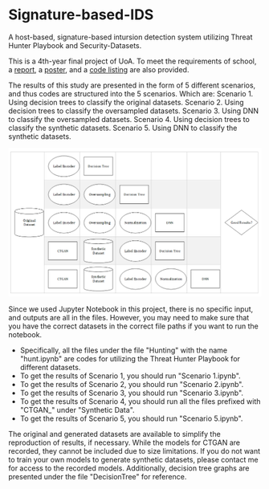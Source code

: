 # Signature-based-IDS
A host-based, signature-based intursion detection system utilizing Threat Hunter Playbook and Security-Datasets.

This is a 4th-year final project of UoA. To meet the requirements of school, a [report](https://github.com/L-yue-0112/Signature-based-IDS/blob/main/SIDS%20using%20imbalanced%20datasets.pdf), 
a [poster](https://github.com/L-yue-0112/Signature-based-IDS/blob/main/Poster.pdf), and a [code listing](https://github.com/L-yue-0112/Signature-based-IDS/blob/main/Code_listings.pdf) are also provided.

The results of this study are presented in the form of 5 different scenarios, and thus codes are structured into
the 5 scenarios. Which are:
Scenario 1. Using decision trees to classify the original datasets.
Scenario 2. Using decision trees to classify the oversampled datasets.
Scenario 3. Using DNN to classify the oversampled datasets.
Scenario 4. Using decision trees to classify the synthetic datasets.
Scenario 5. Using DNN to classify the synthetic datasets.

![workflow](/Images/workflow.png)


Since we used Jupyter Notebook in this project, there is no specific input, and outputs are all in the files.
However, you may need to make sure that you have the correct datasets in the correct file paths if you want to run the notebook.
- Specifically, all the files under the file "Hunting" with the name "hunt.ipynb" are codes for utilizing the Threat Hunter Playbook for different datasets.
- To get the results of Scenario 1, you should run "Scenario 1.ipynb".
- To get the results of Scenario 2, you should run "Scenario 2.ipynb".
- To get the results of Scenario 3, you should run "Scenario 3.ipynb".
- To get the results of Scenario 4, you should run all the files prefixed with "CTGAN_" under "Synthetic Data".
- To get the results of Scenario 5, you should run "Scenario 5.ipynb".

The original and generated datasets are available to simplify the reproduction of results, if necessary. 
While the models for CTGAN are recorded, they cannot be included due to size limitations. If you do not want to train your own models to generate synthetic datasets, 
please contact me for access to the recorded models.
Additionally, decision tree graphs are presented under the file "DecisionTree" for reference.
